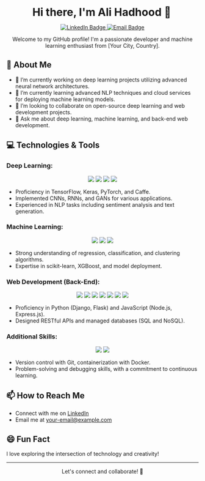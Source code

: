 <!DOCTYPE html>
<html>
<head>
  <style>
    /* CSS for typewriter animation */
    .typewriter {
      overflow: hidden; /* Ensures the content is not revealed until the animation */
      border-right: .15em solid orange; /* The typewriter cursor */
      white-space: nowrap; /* Keeps the content on a single line */
      margin: 0 auto; /* Gives that typewriter effect */
      animation: 
        typing 3.5s steps(40, end),
        blink-caret .75s step-end infinite;
    }

    /* The typing effect */
    @keyframes typing {
      from { width: 0 }
      to { width: 100% }
    }

    /* The typewriter cursor blinking effect */
    @keyframes blink-caret {
      from, to { border-color: transparent }
      50% { border-color: orange }
    }
  </style>
</head>
<body>

<h1 class="typewriter" align="center">Hi there, I'm Ali Hadhood 👋</h1>

<p align="center">
  <a href="https://www.linkedin.com/in/ali-hadhood-ab343a240/">
    <img src="https://img.shields.io/badge/-Ali%20Hadhood-blue?style=flat-square&logo=Linkedin&logoColor=white&link=https://www.linkedin.com/in/ali-hadhood-ab343a240/" alt="LinkedIn Badge">
  </a>
  <a href="mailto:your-email@example.com">
    <img src="https://img.shields.io/badge/-Email-red?style=flat-square&logo=Gmail&logoColor=white&link=mailto:your-email@example.com" alt="Email Badge">
  </a>
</p>

<p align="center">
  Welcome to my GitHub profile! I'm a passionate developer and machine learning enthusiast from [Your City, Country].
</p>

## 🚀 About Me

- 🔭 I’m currently working on deep learning projects utilizing advanced neural network architectures.
- 🌱 I’m currently learning advanced NLP techniques and cloud services for deploying machine learning models.
- 👯 I’m looking to collaborate on open-source deep learning and web development projects.
- 💬 Ask me about deep learning, machine learning, and back-end web development.

## 💻 Technologies & Tools

### Deep Learning:
<p align="center">
  <img src="https://img.icons8.com/color/48/000000/tensorflow.png"/>
  <img src="https://img.icons8.com/color/48/000000/keras.png"/>
  <img src="https://img.icons8.com/color/48/000000/pytorch.png"/>
  <img src="https://img.icons8.com/color/48/000000/caffe.png"/>
</p>

- Proficiency in TensorFlow, Keras, PyTorch, and Caffe.
- Implemented CNNs, RNNs, and GANs for various applications.
- Experienced in NLP tasks including sentiment analysis and text generation.

### Machine Learning:
<p align="center">
  <img src="https://img.icons8.com/color/48/000000/machine-learning.png"/>
  <img src="https://img.icons8.com/color/48/000000/scikit-learn.png"/>
  <img src="https://img.icons8.com/color/48/000000/xgboost.png"/>
</p>

- Strong understanding of regression, classification, and clustering algorithms.
- Expertise in scikit-learn, XGBoost, and model deployment.

### Web Development (Back-End):
<p align="center">
  <img src="https://img.icons8.com/color/48/000000/python.png"/>
  <img src="https://img.icons8.com/color/48/000000/javascript.png"/>
  <img src="https://img.icons8.com/color/48/000000/django.png"/>
  <img src="https://img.icons8.com/color/48/000000/flask.png"/>
  <img src="https://img.icons8.com/color/48/000000/nodejs.png"/>
  <img src="https://img.icons8.com/color/48/000000/mongodb.png"/>
  <img src="https://img.icons8.com/color/48/000000/mysql.png"/>
</p>

- Proficiency in Python (Django, Flask) and JavaScript (Node.js, Express.js).
- Designed RESTful APIs and managed databases (SQL and NoSQL).

### Additional Skills:
<p align="center">
  <img src="https://img.icons8.com/fluent/48/000000/github.png"/>
  <img src="https://img.icons8.com/fluent/48/000000/docker.png"/>
</p>

- Version control with Git, containerization with Docker.
- Problem-solving and debugging skills, with a commitment to continuous learning.

## 📫 How to Reach Me

- Connect with me on [LinkedIn](https://www.linkedin.com/in/ali-hadhood-ab343a240/)
- Email me at [your-email@example.com](mailto:your-email@example.com)

## 😄 Fun Fact

I love exploring the intersection of technology and creativity!

---

<p align="center">
  Let's connect and collaborate! 🚀
</p>

</body>
</html>
